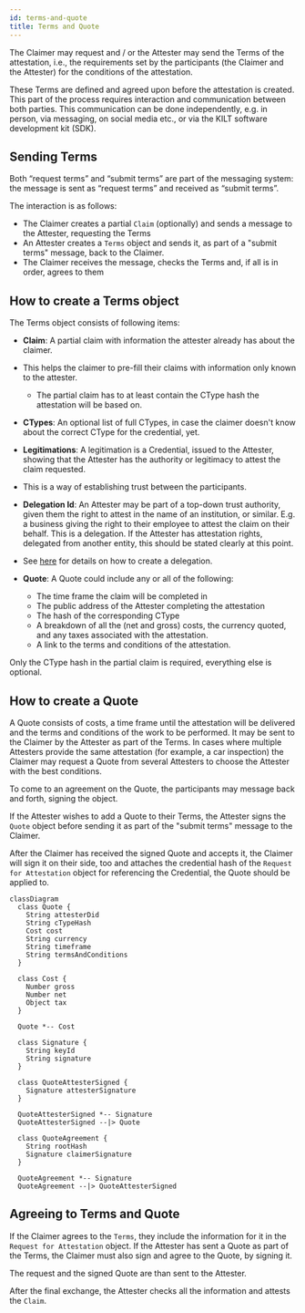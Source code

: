```yaml
---
id: terms-and-quote
title: Terms and Quote
---
```


The Claimer may request and / or the Attester may send the Terms of the attestation, i.e., the requirements set by the participants (the Claimer and the Attester) for the conditions of the attestation.

These Terms are defined and agreed upon before the attestation is created.
This part of the process requires interaction and communication between both parties.
This communication can be done independently, e.g. in person, via messaging, on social media etc., or via the KILT software development kit (SDK).

## Sending Terms

Both “request terms” and “submit terms” are part of the messaging system: the message is sent as “request terms” and received as “submit terms”.

The interaction is as follows:

- The Claimer creates a partial `Claim` (optionally) and sends a message to the Attester, requesting the Terms
- An Attester creates a `Terms` object and sends it, as part of a "submit terms" message, back to the Claimer.
- The Claimer receives the message, checks the Terms and, if all is in order, agrees to them

## How to create a Terms object

The Terms object consists of following items:

- **Claim**: A partial claim with information the attester already has about the claimer.
- This helps the claimer to pre-fill their claims with information only known to the attester.
  - The partial claim has to at least contain the CType hash the attestation will be based on.

- **CTypes**: An optional list of full CTypes, in case the claimer doesn't know about the correct CType for the credential, yet.

- **Legitimations**: A legitimation is a Credential, issued to the Attester, showing that the Attester has the authority or legitimacy to attest the claim requested.
- This is a way of establishing trust between the participants.

- **Delegation Id**: An Attester may be part of a top-down trust authority, given them the right to attest in the name of an institution, or similar. E.g. a business giving the right to their employee to attest the claim on their behalf. This is a delegation. If the Attester has attestation rights, delegated from another entity, this should be stated clearly at this point.
- See [here](/docs/concepts/distributed_trust) for details on how to create a delegation.

- **Quote**: A Quote could include any or all of the following:

  - The time frame the claim will be completed in
  - The public address of the Attester completing the attestation
  - The hash of the corresponding CType
  - A breakdown of all the (net and gross) costs, the currency quoted, and any taxes associated with the attestation.
  - A link to the terms and conditions of the attestation.

Only the CType hash in the partial claim is required, everything else is optional.

## How to create a Quote

A Quote consists of costs, a time frame until the attestation will be delivered and the terms and conditions of the work to be performed.
It may be sent to the Claimer by the Attester as part of the Terms.
In cases where multiple Attesters provide the same attestation (for example, a car inspection) the Claimer may request a Quote from several Attesters to choose the Attester with the best conditions.

To come to an agreement on the Quote, the participants may message back and forth, signing the object.

If the Attester wishes to add a Quote to their Terms, the Attester signs the `Quote` object before sending it as part of the "submit terms" message to the Claimer.

After the Claimer has received the signed Quote and accepts it, the Claimer will sign it on their side, too and attaches the credential hash of the `Request for Attestation` object for referencing the Credential, the Quote should be applied to.

```mermaid
classDiagram
  class Quote {
    String attesterDid
    String cTypeHash
    Cost cost
    String currency
    String timeframe
    String termsAndConditions
  }

  class Cost {
    Number gross
    Number net
    Object tax
  }

  Quote *-- Cost

  class Signature {
    String keyId
    String signature
  }

  class QuoteAttesterSigned {
    Signature attesterSignature
  }

  QuoteAttesterSigned *-- Signature
  QuoteAttesterSigned --|> Quote

  class QuoteAgreement {
    String rootHash
    Signature claimerSignature
  }

  QuoteAgreement *-- Signature
  QuoteAgreement --|> QuoteAttesterSigned
```

## Agreeing to Terms and Quote

If the Claimer agrees to the `Terms`, they include the information for it in the `Request for Attestation` object.
If the Attester has sent a Quote as part of the Terms, the Claimer must also sign and agree to the Quote, by signing it.

The request and the signed Quote are than sent to the Attester.

After the final exchange, the Attester checks all the information and attests the `Claim`.
